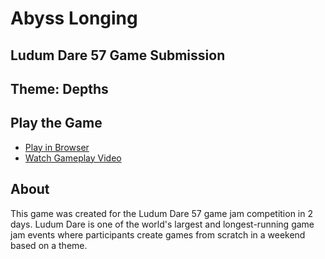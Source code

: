 # Abyss Longing

## Ludum Dare 57 Game Submission

## Theme: Depths

## Play the Game

- [Play in Browser](https://ldjam.com/events/ludum-dare/57/abyss-longing)
- [Watch Gameplay Video](https://www.youtube.com/watch?v=2av6vFLqY1E&ab_channel=AnrewMirik)

## About

This game was created for the Ludum Dare 57 game jam competition in 2 days. Ludum Dare is one of the world's largest and longest-running game jam events where participants create games from scratch in a weekend based on a theme.

